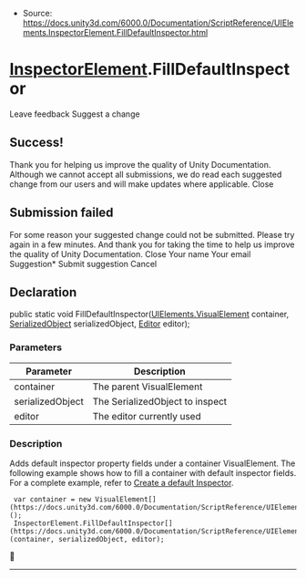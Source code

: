 * Source: https://docs.unity3d.com/6000.0/Documentation/ScriptReference/UIElements.InspectorElement.FillDefaultInspector.html

#  [InspectorElement](https://docs.unity3d.com/6000.0/Documentation/ScriptReference/UIElements.InspectorElement.html).FillDefaultInspector
Leave feedback
Suggest a change
## Success!
Thank you for helping us improve the quality of Unity Documentation. Although we cannot accept all submissions, we do read each suggested change from our users and will make updates where applicable.
Close
## Submission failed
For some reason your suggested change could not be submitted. Please <a>try again</a> in a few minutes. And thank you for taking the time to help us improve the quality of Unity Documentation.
Close
Your name Your email Suggestion* Submit suggestion
Cancel
## Declaration
public static void FillDefaultInspector([UIElements.VisualElement](https://docs.unity3d.com/6000.0/Documentation/ScriptReference/UIElements.VisualElement.html) container, [SerializedObject](https://docs.unity3d.com/6000.0/Documentation/ScriptReference/SerializedObject.html) serializedObject, [Editor](https://docs.unity3d.com/6000.0/Documentation/ScriptReference/Editor.html) editor); 
### Parameters
Parameter | Description  
---|---  
container | The parent VisualElement  
serializedObject | The SerializedObject to inspect  
editor | The editor currently used  
### Description
Adds default inspector property fields under a container VisualElement. 
The following example shows how to fill a container with default inspector fields. For a complete example, refer to [Create a default Inspector](https://docs.unity3d.com/6000.0/Documentation/Manual/ui-systems/create-default-inspector.html). 
```
 var container = new VisualElement[](https://docs.unity3d.com/6000.0/Documentation/ScriptReference/UIElements.VisualElement.html)();
 InspectorElement.FillDefaultInspector[](https://docs.unity3d.com/6000.0/Documentation/ScriptReference/UIElements.InspectorElement.FillDefaultInspector.html)(container, serializedObject, editor);

```

* * *
